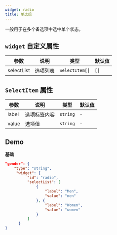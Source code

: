 ```yaml
---
widget: radio
title: 单选组
---
```


一般用于在多个备选项中选中单个状态。

## `widget` 自定义属性
参数 | 说明 | 类型 | 默认值
----|------|-----|------
selectList | 选项列表  | `SelectItem[]` | `[]`

## `SelectItem` 属性
参数 | 说明 | 类型 | 默认值
----|------|-----|------
label | 选项标签内容  | `string` | `-`
value | 选项值  | `string` | `-`


## Demo

**基础**

```json
"gender": {
    "type": "string",
     "widget": {
          "id": "radio",
          "selectList": [
              {
                  "label": "Men",
                  "value": "men"
              }, {
                  "label": "Women",
                  "value": "women"
              }
          ]
      }
}
```
